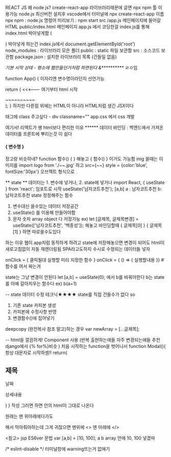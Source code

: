 REACT JS
왜 node js? create-react-app 라이브러리때문에
글면 npx npm 툴 이용가능
node.js 최신버전 설치후 vscode에서 터미널에 npx create-react-app 이름
npx npm : node.js 명령어
미리보기 : npm start
src /app.js 메인페이지에 들어갈 HTML
public/index.html 메인페이지
app.js 에서 코딩한걸 index.js를 통해 index.html 박아넣게함 (<div id='root'>)
박아넣게 하는건 index.js에서 document.getElementById('root')
node_modules : 라이브러리 모은 폴더
public : static 파일 보관함
src : 소스코드 보관함
package.json : 설치한 라이브러리 목록 (건들일 없음)

*기본 시작 상태 - 평소에 웹만들던거처럼 하면된다 &*********** ㄹㅇ임

function App() {
이자리엔 변수명이라던지 선언가능

  return (   <<<--- 여기부터 html 시작
    <div className="App">
      ~~~~~~~~~~
    </div>
  );
}
하지만 다른점 위에는 HTML이 아니라 HTML처럼 생긴 JSX이다

태그에 class 주고싶다 - div classname=""
app.css 에서 css 개발

여기서! 리액트가 쌩 html보다 편리한 이유
****** 데이터 바인딩 : 백엔드에서 가져온 데이터를 프론트에 뿌리는것 이 쉽다
<h4> { 변수명 }</h4> 장고랑 비슷하네?
function 함수() {
} 해놓고 { 함수() } 이거도 가능함
img 쓸때는 이미지를 import logo from './~~.jpg' 하고 src={~~} 
style = {color:'blue', fontSize:'30px'} 오브젝트 형식으로

** state **
데이터는 1. 변수에 넣거나, 2. state에 넣거나
import React, { useState } from 'react'; 임포트로 시작
useState('남자코트추천'); [a,b]
a : 남자코트추천 b: 남자코트추천 state 정정해주는 함수
1. 변수대신 쓸수있는 데이터 저장공간
2. useState() 를 이용해 만들어야함
3. 문자 숫자 array object 다 저장가능
ex) let [글제목, 글제목변경] = useState(['남자코트추천', '백종성']);
해놓고 바인딩할때 { 글제목[0] } { 글제목[1] } 하면 따로쓸수도있다

하는 이유 웹이 app처럼 동작하게 하려고
state에 저장해놓으면 변경이 되어도 html이 새로고침없이 자동 재렌더링됨 SPA라고도하지
수시로 수정되는 데이터들 넣자

onClick = { 클릭될대 실행할 미리 지정한 함수 }
onClick = { () => { 실행할내용 }} # 함수를 여서 짜는겨

state는 그냥 변경이 안된다 let [a,b] = useState(0);
에서 b를 바꿔야한다 b는 state를 아예 갈아치우는 함수다
ex) b(a+1)

-- state 데이터 수정 테크닉★★★★
state를 직접 건들수가 없다 so
1. 기존 state 카피본 생성
2. 카피본에 수정사항 반영
3. 변경함수()에 집어넣기

deepcopy (완전복사 참조 말고)하는 경우
var newArray = [...글제목];

-- html을 깔끔하게! Component 사용 (반복 출현하는애들 자주 변경되는애들 추천 django에서 {% for%}비슷 )
 처음 시작하는 function을 벗어나서
function Modal(){ 항상 대문자로 시작하셈!!
  return(
    <div className="modal">
      <h2>제목</h2>
      <p>날짜</p>
      <p>상세내용</p>
    </div>
  )
}
작성 그러면 <Modal></Modal> 하면 안의 html이 그대로 나온다

원래는 맨 위아래에다가도 <div></div> 해서 막아줘야하는데
그게 귀찮으면 맨위에 <> 맨 아래에 </>


<참고> jsp ES6ver 문법
var [a,b] = [10, 100];
a b array 안에 10, 100 넣겠따

/* eslint-disable */ 터미널창에 warning뜨는거 없애기

